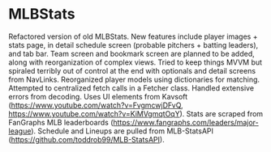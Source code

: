 # MLBStats
Refactored version of old MLBStats. New features include player images + stats page, in detail schedule screen (probable pitchers + batting leaders), and tab bar. 
Team screen and bookmark screen are planned to be added, along with reorganization of complex views.
Tried to keep things MVVM but spiraled terribly out of control at the end with optionals and detail screens from NavLinks.
Reorganized player models using dictionaries for matching. Attempted to centralized fetch calls in a Fetcher class. Handled extensive errors from decoding.
Uses UI elements from Kavsoft (https://www.youtube.com/watch?v=FvgmcwjDFvQ, https://www.youtube.com/watch?v=KiMVgmqtOqY).
Stats are scraped from FanGraphs MLB leaderboards (https://www.fangraphs.com/leaders/major-league).
Schedule and Lineups are pulled from MLB-StatsAPI (https://github.com/toddrob99/MLB-StatsAPI).
